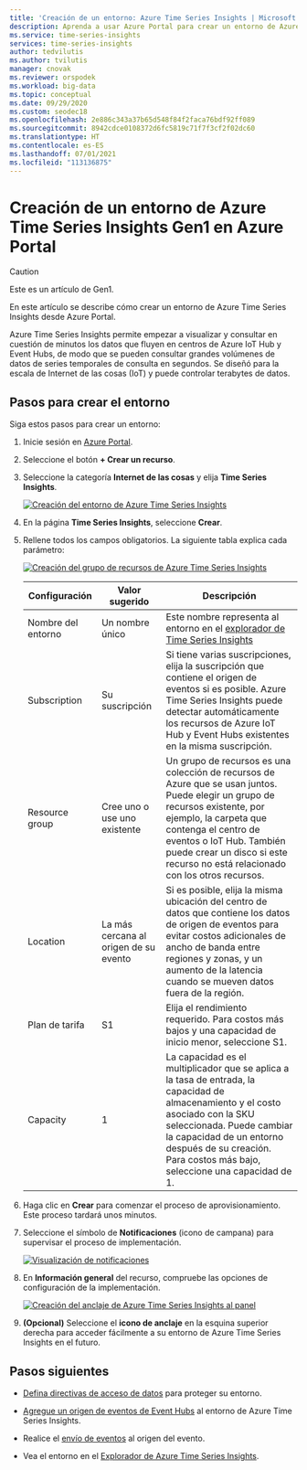 ```yaml
---
title: 'Creación de un entorno: Azure Time Series Insights | Microsoft Docs'
description: Aprenda a usar Azure Portal para crear un entorno de Azure Time Series Insights.
ms.service: time-series-insights
services: time-series-insights
author: tedvilutis
ms.author: tvilutis
manager: cnovak
ms.reviewer: orspodek
ms.workload: big-data
ms.topic: conceptual
ms.date: 09/29/2020
ms.custom: seodec18
ms.openlocfilehash: 2e886c343a37b65d548f84f2faca76bdf92ff089
ms.sourcegitcommit: 8942cdce0108372d6fc5819c71f7f3cf2f02dc60
ms.translationtype: HT
ms.contentlocale: es-ES
ms.lasthandoff: 07/01/2021
ms.locfileid: "113136875"
---
```

# <a name="create-a-new-azure-time-series-insights-gen1-environment-in-the-azure-portal"></a>Creación de un entorno de Azure Time Series Insights Gen1 en Azure Portal

> [!CAUTION]
> Este es un artículo de Gen1.

En este artículo se describe cómo crear un entorno de Azure Time Series Insights desde Azure Portal.

Azure Time Series Insights permite empezar a visualizar y consultar en cuestión de minutos los datos que fluyen en centros de Azure IoT Hub y Event Hubs, de modo que se pueden consultar grandes volúmenes de datos de series temporales de consulta en segundos.  Se diseñó para la escala de Internet de las cosas (IoT) y puede controlar terabytes de datos.

## <a name="steps-to-create-the-environment"></a>Pasos para crear el entorno

Siga estos pasos para crear un entorno:

1. Inicie sesión en [Azure Portal](https://portal.azure.com).

1. Seleccione el botón **+ Crear un recurso**.

1. Seleccione la categoría **Internet de las cosas** y elija **Time Series Insights**.

   [![Creación del entorno de Azure Time Series Insights](media/time-series-insights-get-started/tsi-create-new-environment.png)](media/time-series-insights-get-started/tsi-create-new-environment.png#lightbox)

1. En la página **Time Series Insights**, seleccione **Crear**.

1. Rellene todos los campos obligatorios. La siguiente tabla explica cada parámetro:

   [![Creación del grupo de recursos de Azure Time Series Insights](media/time-series-insights-get-started/tsi-configure-and-create.png)](media/time-series-insights-get-started/tsi-configure-and-create.png#lightbox)

   Configuración|Valor sugerido|Descripción
   ---|---|---
   Nombre del entorno | Un nombre único | Este nombre representa al entorno en el [explorador de Time Series Insights](https://insights.timeseries.azure.com)
   Subscription | Su suscripción | Si tiene varias suscripciones, elija la suscripción que contiene el origen de eventos si es posible. Azure Time Series Insights puede detectar automáticamente los recursos de Azure IoT Hub y Event Hubs existentes en la misma suscripción.
   Resource group | Cree uno o use uno existente | Un grupo de recursos es una colección de recursos de Azure que se usan juntos. Puede elegir un grupo de recursos existente, por ejemplo, la carpeta que contenga el centro de eventos o IoT Hub. También puede crear un disco si este recurso no está relacionado con los otros recursos.
   Location | La más cercana al origen de su evento | Si es posible, elija la misma ubicación del centro de datos que contiene los datos de origen de eventos para evitar costos adicionales de ancho de banda entre regiones y zonas, y un aumento de la latencia cuando se mueven datos fuera de la región.
   Plan de tarifa | S1 | Elija el rendimiento requerido. Para costos más bajos y una capacidad de inicio menor, seleccione S1.
   Capacity | 1 | La capacidad es el multiplicador que se aplica a la tasa de entrada, la capacidad de almacenamiento y el costo asociado con la SKU seleccionada.  Puede cambiar la capacidad de un entorno después de su creación. Para costos más bajo, seleccione una capacidad de 1.

1. Haga clic en **Crear** para comenzar el proceso de aprovisionamiento. Este proceso tardará unos minutos.

1. Seleccione el símbolo de **Notificaciones** (icono de campana) para supervisar el proceso de implementación.

   [![Visualización de notificaciones](media/time-series-insights-get-started/tsi-deploy-notifications.png)](media/time-series-insights-get-started/tsi-deploy-notifications.png#lightbox)

1. En **Información general** del recurso, compruebe las opciones de configuración de la implementación.

   [![Creación del anclaje de Azure Time Series Insights al panel](media/time-series-insights-get-started/tsi-verify-deployment.png)](media/time-series-insights-get-started/tsi-verify-deployment.png#lightbox)

1. **(Opcional)** Seleccione el **icono de anclaje** en la esquina superior derecha para acceder fácilmente a su entorno de Azure Time Series Insights en el futuro.

## <a name="next-steps"></a>Pasos siguientes

* [Defina directivas de acceso de datos](./concepts-access-policies.md) para proteger su entorno.

* [Agregue un origen de eventos de Event Hubs](./how-to-ingest-data-event-hub.md) al entorno de Azure Time Series Insights.

* Realice el [envío de eventos](time-series-insights-send-events.md) al origen del evento.

* Vea el entorno en el [Explorador de Azure Time Series Insights](https://insights.timeseries.azure.com).
